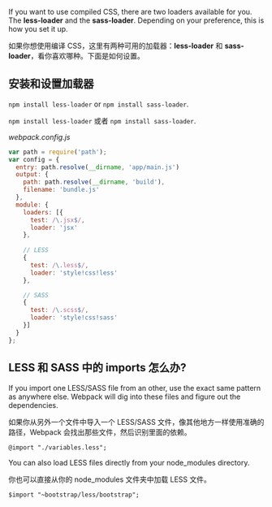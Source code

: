 If you want to use compiled CSS, there are two loaders available for you. The **less-loader** and the **sass-loader**. Depending on your preference, this is how you set it up.

如果你想使用编译 CSS，这里有两种可用的加载器：**less-loader** 和 **sass-loader**，看你喜欢哪种。下面是如何设置。

## 安装和设置加载器
`npm install less-loader` or `npm install sass-loader`.

`npm install less-loader` 或者 `npm install sass-loader`.

*webpack.config.js*
```javascript
var path = require('path');
var config = {
  entry: path.resolve(__dirname, 'app/main.js')
  output: {
    path: path.resolve(__dirname, 'build'),
    filename: 'bundle.js'
  },
  module: {
    loaders: [{
      test: /\.jsx$/,
      loader: 'jsx'
    }, 
     
    // LESS
    {
      test: /\.less$/,
      loader: 'style!css!less'
    },

    // SASS
    {
      test: /\.scss$/,
      loader: 'style!css!sass'
    }]
  }
};
```

## LESS 和 SASS 中的 imports 怎么办?
If you import one LESS/SASS file from an other, use the exact same pattern as anywhere else. Webpack will dig into these files and figure out the dependencies.

如果你从另外一个文件中导入一个 LESS/SASS 文件，像其他地方一样使用准确的路径，Webpack 会找出那些文件，然后识别里面的依赖。

```less
@import "./variables.less";
```

You can also load LESS files directly from your node_modules directory.

你也可以直接从你的 node_modules 文件夹中加载 LESS 文件。

```less
$import "~bootstrap/less/bootstrap";
```

